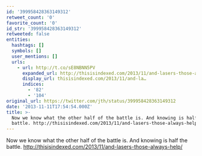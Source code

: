 ```yaml
---
id: '399958428363149312'
retweet_count: '0'
favorite_count: '0'
id_str: '399958428363149312'
retweeted: false
entities:
  hashtags: []
  symbols: []
  user_mentions: []
  urls:
    - url: http://t.co/sE8NBNN5PV
      expanded_url: http://thisisindexed.com/2013/11/and-lasers-those-always-help/
      display_url: thisisindexed.com/2013/11/and-la…
      indices:
        - '82'
        - '104'
original_url: https://twitter.com/jth/status/399958428363149312
date: '2013-11-11T17:54:54.000Z'
title: >-
  Now we know what the other half of the battle is. And knowing is half the
  battle. http://thisisindexed.com/2013/11/and-lasers-those-always-help/
---
```


Now we know what the other half of the battle is. And knowing is half the battle. http://thisisindexed.com/2013/11/and-lasers-those-always-help/